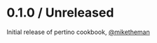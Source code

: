 # 0.1.0 / Unreleased

Initial release of pertino cookbook, [@miketheman][]

<!--- The following link definition list is generated by PimpMyChangelog --->
[@miketheman]: https://github.com/miketheman
